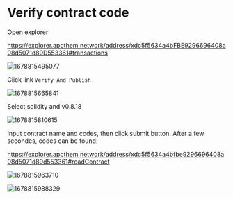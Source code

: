 # Verify contract code

Open explorer

https://explorer.apothem.network/address/xdc5f5634a4bFBE9296696408a08d5071d89D553361#transactions

![1678815495077](https://user-images.githubusercontent.com/7695325/225091136-c19a8953-0e1c-4f47-a254-150c81461fbc.png)

Click link `Verify And Publish` 

![1678815665841](https://user-images.githubusercontent.com/7695325/225091819-bcf87da5-28c7-476a-9185-530d7af85973.png)

Select solidity and v0.8.18

![1678815810615](https://user-images.githubusercontent.com/7695325/225092383-f2545ae5-003d-4771-80bc-b2cd52c50e7f.png)

Input contract name and codes, then click submit button. After a few secondes, codes can be found:

https://explorer.apothem.network/address/xdc5f5634a4bfbe9296696408a08d5071d89d553361#readContract

![1678815963710](https://user-images.githubusercontent.com/7695325/225092947-78a3ee6c-16e9-4da1-bc59-07ff977f5ee3.png)

![1678815988329](https://user-images.githubusercontent.com/7695325/225093036-a778b3a8-e30f-4b99-9273-cdf44aa29378.png)

